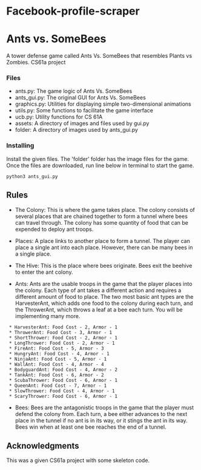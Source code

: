 # Facebook-profile-scraper

# Ants vs. SomeBees

 A tower defense game called Ants Vs. SomeBees that resembles Plants vs Zombies. CS61a project

### Files

* ants.py: The game logic of Ants Vs. SomeBees
* ants_gui.py: The original GUI for Ants Vs. SomeBees
* graphics.py: Utilities for displaying simple two-dimensional animations
* utils.py: Some functions to facilitate the game interface
* ucb.py: Utility functions for CS 61A
* assets: A directory of images and files used by gui.py
* folder: A directory of images used by ants_gui.py


### Installing

Install the given files. The 'folder' folder has the image files for the game. Once the files are downloaded, run line below in terminal to start the game.

```
python3 ants_gui.py
```


## Rules

* The Colony: This is where the game takes place. The colony consists of several places that are chained together to form a tunnel where bees can travel through. The colony has some quantity of food that can be expended to deploy ant troops.

* Places: A place links to another place to form a tunnel. The player can place a single ant into each place. However, there can be many bees in a single place.

* The Hive: This is the place where bees originate. Bees exit the beehive to enter the ant colony.

* Ants: Ants are the usable troops in the game that the player places into the colony. Each type of ant takes a different action and requires a different amount of food to place. The two most basic ant types are the HarvesterAnt, which adds one food to the colony during each turn, and the ThrowerAnt, which throws a leaf at a bee each turn. You will be implementing many more.
```
 * HarvesterAnt: Food Cost - 2, Armor - 1
 * ThrowerAnt: Food Cost - 3, Armor - 1
 * ShortThrower: Food Cost - 2, Armor - 1
 * LongThrower: Food Cost - 2, Armor - 1
 * FireAnt: Food Cost - 5, Armor - 3
 * HungryAnt: Food Cost - 4, Armor - 1
 * NinjaAnt: Food Cost - 5, Armor - 1
 * WallAnt: Food Cost - 4, Armor - 4
 * BodyguardAnt: Food Cost - 4, Armor - 2
 * TankAnt: Food Cost - 6, Armor - 2
 * ScubaThrower: Food Cost - 6, Armor - 1
 * QueenAnt: Food Cost - 7, Armor - 1
 * SlowThrower: Food Cost - 4, Armor - 1
 * ScaryThrower: Food Cost - 6, Armor - 1
```
 
* Bees: Bees are the antagonistic troops in the game that the player must defend the colony from. Each turn, a bee either advances to the next place in the tunnel if no ant is in its way, or it stings the ant in its way. Bees win when at least one bee reaches the end of a tunnel.


## Acknowledgments

This was a given CS61a project with some skeleton code. 
